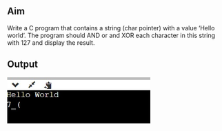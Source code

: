 ## Aim
Write a C program that contains a string (char pointer) with a value ‘Hello world’. The program should AND or and XOR each character in this string with 127 and display the result.

## Output
![output](pro2.jpeg)
